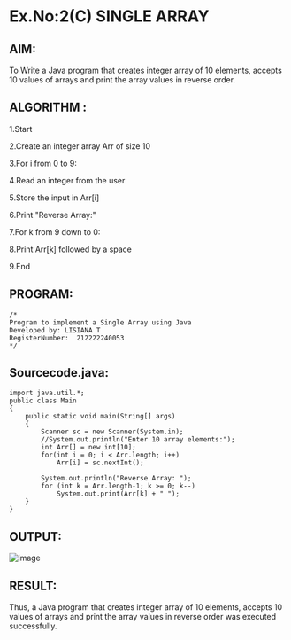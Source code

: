 # Ex.No:2(C)    SINGLE ARRAY

## AIM:
To Write a Java program that creates integer array of 10 elements, accepts 10 values of arrays and print the array values in reverse order.
## ALGORITHM :
1.Start

2.Create an integer array Arr of size 10

3.For i from 0 to 9:

4.Read an integer from the user

5.Store the input in Arr[i]

6.Print "Reverse Array:"

7.For k from 9 down to 0:

8.Print Arr[k] followed by a space

9.End



## PROGRAM:
 ```
/*
Program to implement a Single Array using Java
Developed by: LISIANA T
RegisterNumber:  212222240053
*/
```

## Sourcecode.java:
```
import java.util.*; 
public class Main
{
    public static void main(String[] args) 
    { 
        Scanner sc = new Scanner(System.in); 
        //System.out.println("Enter 10 array elements:");
        int Arr[] = new int[10]; 
        for(int i = 0; i < Arr.length; i++) 
            Arr[i] = sc.nextInt(); 
        
        System.out.println("Reverse Array: "); 
        for (int k = Arr.length-1; k >= 0; k--) 
            System.out.print(Arr[k] + " "); 
    } 
}
```
## OUTPUT:
![image](https://github.com/user-attachments/assets/e4bc3402-84ba-43c1-8a6d-29835e70c1ad)



## RESULT:
Thus,  a Java program that creates integer array of 10 elements, accepts 10 values of arrays and print the array values in reverse order was executed successfully.


